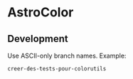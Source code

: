 # AstroColor

## Development

Use ASCII-only branch names. Example:

```
creer-des-tests-pour-colorutils
```
